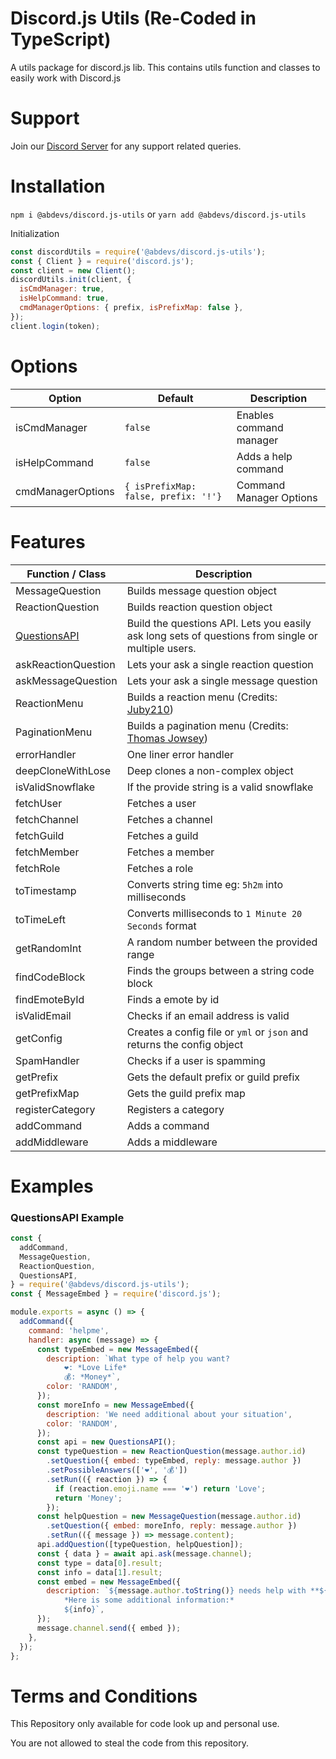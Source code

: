 # Discord.js Utils (Re-Coded in TypeScript)

A utils package for discord.js lib. This contains utils function and classes to easily work with Discord.js

# Support

Join our [Discord Server](http://discord.abdevs.org) for any support related queries.

# Installation

`npm i @abdevs/discord.js-utils` or `yarn add @abdevs/discord.js-utils`

Initialization

```js
const discordUtils = require('@abdevs/discord.js-utils');
const { Client } = require('discord.js');
const client = new Client();
discordUtils.init(client, {
  isCmdManager: true,
  isHelpCommand: true,
  cmdManagerOptions: { prefix, isPrefixMap: false },
});
client.login(token);
```

# Options

| Option            | Default                              | Description             |
| ----------------- | ------------------------------------ | ----------------------- |
| isCmdManager      | `false`                              | Enables command manager |
| isHelpCommand     | `false`                              | Adds a help command     |
| cmdManagerOptions | `{ isPrefixMap: false, prefix: '!'}` | Command Manager Options |

# Features

| Function / Class                      | Description                                                                                        |
| ------------------------------------- | -------------------------------------------------------------------------------------------------- |
| MessageQuestion                       | Builds message question object                                                                     |
| ReactionQuestion                      | Builds reaction question object                                                                    |
| [QuestionsAPI](#questionsapi-example) | Build the questions API. Lets you easily ask long sets of questions from single or multiple users. |
| askReactionQuestion                   | Lets your ask a single reaction question                                                           |
| askMessageQuestion                    | Lets your ask a single message question                                                            |
| ReactionMenu                          | Builds a reaction menu (Credits: [Juby210](https://github.com/Juby210/discord.js-reaction-menu))   |
| PaginationMenu                        | Builds a pagination menu (Credits: [Thomas Jowsey](https://github.com/jowsey/discord.js-menu))     |
| errorHandler                          | One liner error handler                                                                            |
| deepCloneWithLose                     | Deep clones a non-complex object                                                                   |
| isValidSnowflake                      | If the provide string is a valid snowflake                                                         |
| fetchUser                             | Fetches a user                                                                                     |
| fetchChannel                          | Fetches a channel                                                                                  |
| fetchGuild                            | Fetches a guild                                                                                    |
| fetchMember                           | Fetches a member                                                                                   |
| fetchRole                             | Fetches a role                                                                                     |
| toTimestamp                           | Converts string time eg: `5h2m` into milliseconds                                                  |
| toTimeLeft                            | Converts milliseconds to `1 Minute 20 Seconds` format                                              |
| getRandomInt                          | A random number between the provided range                                                         |
| findCodeBlock                         | Finds the groups between a string code block                                                       |
| findEmoteById                         | Finds a emote by id                                                                                |
| isValidEmail                          | Checks if an email address is valid                                                                |
| getConfig                             | Creates a config file or `yml` or `json` and returns the config object                             |
| SpamHandler                           | Checks if a user is spamming                                                                       |
| getPrefix                             | Gets the default prefix or guild prefix                                                            |
| getPrefixMap                          | Gets the guild prefix map                                                                          |
| registerCategory                      | Registers a category                                                                               |
| addCommand                            | Adds a command                                                                                     |
| addMiddleware                         | Adds a middleware                                                                                  |

# Examples

### QuestionsAPI Example

```js
const {
  addCommand,
  MessageQuestion,
  ReactionQuestion,
  QuestionsAPI,
} = require('@abdevs/discord.js-utils');
const { MessageEmbed } = require('discord.js');

module.exports = async () => {
  addCommand({
    command: 'helpme',
    handler: async (message) => {
      const typeEmbed = new MessageEmbed({
        description: `What type of help you want?
            ❤: *Love Life*
            💰: *Money*`,
        color: 'RANDOM',
      });
      const moreInfo = new MessageEmbed({
        description: 'We need additional about your situation',
        color: 'RANDOM',
      });
      const api = new QuestionsAPI();
      const typeQuestion = new ReactionQuestion(message.author.id)
        .setQuestion({ embed: typeEmbed, reply: message.author })
        .setPossibleAnswers(['❤', '💰'])
        .setRun(({ reaction }) => {
          if (reaction.emoji.name === '❤') return 'Love';
          return 'Money';
        });
      const helpQuestion = new MessageQuestion(message.author.id)
        .setQuestion({ embed: moreInfo, reply: message.author })
        .setRun(({ message }) => message.content);
      api.addQuestion([typeQuestion, helpQuestion]);
      const { data } = await api.ask(message.channel);
      const type = data[0].result;
      const info = data[1].result;
      const embed = new MessageEmbed({
        description: `${message.author.toString()} needs help with **${type}**
            *Here is some additional information:*
            ${info}`,
      });
      message.channel.send({ embed });
    },
  });
};
```

# Terms and Conditions

This Repository only available for code look up and personal use.

You are not allowed to steal the code from this repository.
